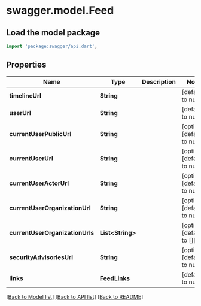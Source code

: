 # swagger.model.Feed

## Load the model package
```dart
import 'package:swagger/api.dart';
```

## Properties
Name | Type | Description | Notes
------------ | ------------- | ------------- | -------------
**timelineUrl** | **String** |  | [default to null]
**userUrl** | **String** |  | [default to null]
**currentUserPublicUrl** | **String** |  | [optional] [default to null]
**currentUserUrl** | **String** |  | [optional] [default to null]
**currentUserActorUrl** | **String** |  | [optional] [default to null]
**currentUserOrganizationUrl** | **String** |  | [optional] [default to null]
**currentUserOrganizationUrls** | **List&lt;String&gt;** |  | [optional] [default to []]
**securityAdvisoriesUrl** | **String** |  | [optional] [default to null]
**links** | [**FeedLinks**](FeedLinks.md) |  | [default to null]

[[Back to Model list]](../README.md#documentation-for-models) [[Back to API list]](../README.md#documentation-for-api-endpoints) [[Back to README]](../README.md)

